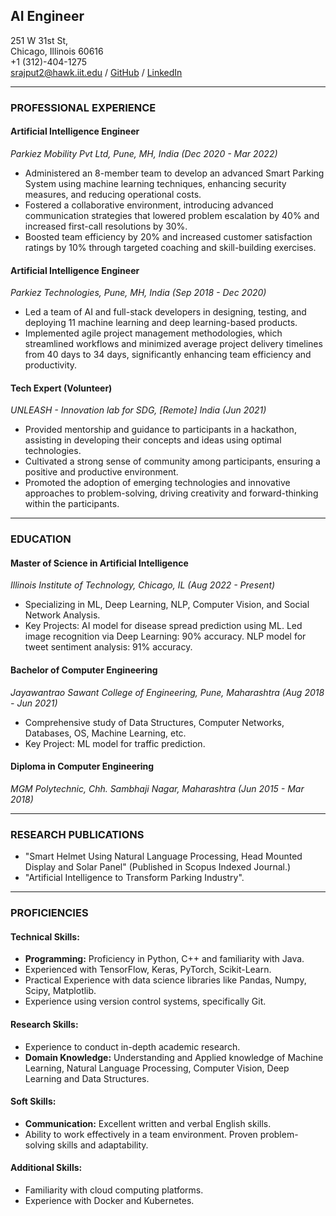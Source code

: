 ## AI Engineer

251 W 31st St,  
Chicago, Illinois 60616  
+1 (312)-404-1275  
[srajput2@hawk.iit.edu](mailto:srajput2@hawk.iit.edu) /
[GitHub](https://github.com/Saurabh24k) /
[LinkedIn](https://www.linkedin.com/in/saurabh-rajput-24k/)

---

### PROFESSIONAL EXPERIENCE

#### Artificial Intelligence Engineer  
*Parkiez Mobility Pvt Ltd, Pune, MH, India (Dec 2020 - Mar 2022)*
- Administered an 8-member team to develop an advanced Smart Parking System using machine learning techniques, enhancing security measures, and reducing operational costs.
- Fostered a collaborative environment, introducing advanced communication strategies that lowered problem escalation by 40% and increased first-call resolutions by 30%.
- Boosted team efficiency by 20% and increased customer satisfaction ratings by 10% through targeted coaching and skill-building exercises.

#### Artificial Intelligence Engineer  
*Parkiez Technologies, Pune, MH, India (Sep 2018 - Dec 2020)*
- Led a team of AI and full-stack developers in designing, testing, and deploying 11 machine learning and deep learning-based products.
- Implemented agile project management methodologies, which streamlined workflows and minimized average project delivery timelines from 40 days to 34 days, significantly enhancing team efficiency and productivity.

#### Tech Expert (Volunteer)  
*UNLEASH - Innovation lab for SDG, [Remote] India (Jun 2021)*
- Provided mentorship and guidance to participants in a hackathon, assisting in developing their concepts and ideas using optimal technologies.
- Cultivated a strong sense of community among participants, ensuring a positive and productive environment.
- Promoted the adoption of emerging technologies and innovative approaches to problem-solving, driving creativity and forward-thinking within the participants.

---

### EDUCATION

#### Master of Science in Artificial Intelligence  
*Illinois Institute of Technology, Chicago, IL (Aug 2022 - Present)*
- Specializing in ML, Deep Learning, NLP, Computer Vision, and Social Network Analysis.
- Key Projects: AI model for disease spread prediction using ML. Led image recognition via Deep Learning: 90% accuracy. NLP model for tweet sentiment analysis: 91% accuracy.

#### Bachelor of Computer Engineering  
*Jayawantrao Sawant College of Engineering, Pune, Maharashtra (Aug 2018 - Jun 2021)*
- Comprehensive study of Data Structures, Computer Networks, Databases, OS, Machine Learning, etc.
- Key Project: ML model for traffic prediction.

#### Diploma in Computer Engineering  
*MGM Polytechnic, Chh. Sambhaji Nagar, Maharashtra (Jun 2015 - Mar 2018)*

---

### RESEARCH PUBLICATIONS
- "Smart Helmet Using Natural Language Processing, Head Mounted Display and Solar Panel" (Published in Scopus Indexed Journal.)
- "Artificial Intelligence to Transform Parking Industry".

---

### PROFICIENCIES
#### Technical Skills:
- **Programming:** Proficiency in Python, C++ and familiarity with Java.
- Experienced with TensorFlow, Keras, PyTorch, Scikit-Learn.
- Practical Experience with data science libraries like Pandas, Numpy, Scipy, Matplotlib.
- Experience using version control systems, specifically Git.

#### Research Skills:
- Experience to conduct in-depth academic research.
- **Domain Knowledge:** Understanding and Applied knowledge of Machine Learning, Natural Language Processing, Computer Vision, Deep Learning and Data Structures.

#### Soft Skills:
- **Communication:** Excellent written and verbal English skills.
- Ability to work effectively in a team environment. Proven problem-solving skills and adaptability.

#### Additional Skills:
- Familiarity with cloud computing platforms.
- Experience with Docker and Kubernetes.


